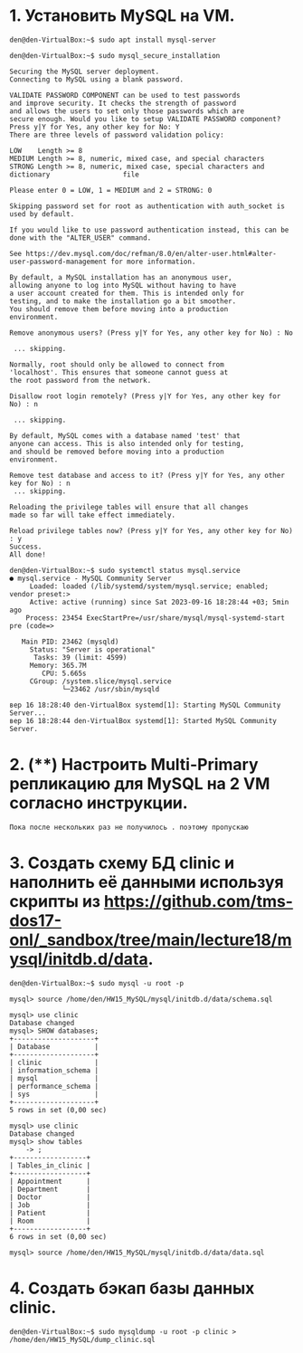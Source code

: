 <!-- Дедлайн: 14/09/2023

1. Установить MySQL на VM.
2. (**) Настроить Multi-Primary репликацию для MySQL на 2 VM согласно инструкции.
3. Создать схему БД clinic и наполнить её данными используя скрипты из https://github.com/tms-dos17-onl/_sandbox/tree/main/lecture18/mysql/initdb.d/data.
4. Создать бэкап базы данных clinic.
5. Написать следующие SQL запросы:
- Вывести всех врачей, работающих в терапевтическом отделении.
- Вывести в каких отделениях побывал каждый пациент.
- Обновить дату приёма для пациента Ивана Иванова на 2022-02-09.
- Удалить врача Андрея Быкова и все его приёмы.
- Добавить нового врача Фила Ричардса и новую пациентку Василису Васильеву и записать её к Филу Ричардсу на приём на 2022-02-14.
6. Восстановить базу данных clinic из бэкапа и проверить, что данные соответствуют состоянию базы данных до внесенных в предыдущем задании изменений.
7. Установить MongoDB
8. Создать БД clinic и наполнить её данными используя скрипты из https://github.com/tms-dos17-onl/_sandbox/tree/main/lecture18/mongo/initdb.d.
9. Написать выборочно 3 запроса из задания 4 для MongoDB используя mongosh команды.

** не обязательны к выполнению. Задачи на интерес -->

# 1. Установить MySQL на VM.
```
den@den-VirtualBox:~$ sudo apt install mysql-server
```
```
den@den-VirtualBox:~$ sudo mysql_secure_installation

Securing the MySQL server deployment.
Connecting to MySQL using a blank password.

VALIDATE PASSWORD COMPONENT can be used to test passwords
and improve security. It checks the strength of password
and allows the users to set only those passwords which are
secure enough. Would you like to setup VALIDATE PASSWORD component?
Press y|Y for Yes, any other key for No: Y
There are three levels of password validation policy:

LOW    Length >= 8
MEDIUM Length >= 8, numeric, mixed case, and special characters
STRONG Length >= 8, numeric, mixed case, special characters and dictionary                  file

Please enter 0 = LOW, 1 = MEDIUM and 2 = STRONG: 0    

Skipping password set for root as authentication with auth_socket is used by default.

If you would like to use password authentication instead, this can be done with the "ALTER_USER" command.

See https://dev.mysql.com/doc/refman/8.0/en/alter-user.html#alter-user-password-management for more information.

By default, a MySQL installation has an anonymous user,
allowing anyone to log into MySQL without having to have
a user account created for them. This is intended only for
testing, and to make the installation go a bit smoother.
You should remove them before moving into a production
environment.

Remove anonymous users? (Press y|Y for Yes, any other key for No) : No

 ... skipping.

Normally, root should only be allowed to connect from
'localhost'. This ensures that someone cannot guess at
the root password from the network.

Disallow root login remotely? (Press y|Y for Yes, any other key for No) : n

 ... skipping.

By default, MySQL comes with a database named 'test' that
anyone can access. This is also intended only for testing,
and should be removed before moving into a production
environment.

Remove test database and access to it? (Press y|Y for Yes, any other key for No) : n
 ... skipping.

Reloading the privilege tables will ensure that all changes
made so far will take effect immediately.

Reload privilege tables now? (Press y|Y for Yes, any other key for No) : y
Success.
All done! 
```

```
den@den-VirtualBox:~$ sudo systemctl status mysql.service 
● mysql.service - MySQL Community Server
     Loaded: loaded (/lib/systemd/system/mysql.service; enabled; vendor preset:>
     Active: active (running) since Sat 2023-09-16 18:28:44 +03; 5min ago
    Process: 23454 ExecStartPre=/usr/share/mysql/mysql-systemd-start pre (code=>

   Main PID: 23462 (mysqld)
     Status: "Server is operational"
      Tasks: 39 (limit: 4599)
     Memory: 365.7M
        CPU: 5.665s
     CGroup: /system.slice/mysql.service
             └─23462 /usr/sbin/mysqld

вер 16 18:28:40 den-VirtualBox systemd[1]: Starting MySQL Community Server...
вер 16 18:28:44 den-VirtualBox systemd[1]: Started MySQL Community Server.
```

# 2. (**) Настроить Multi-Primary репликацию для MySQL на 2 VM согласно инструкции.
```
Пока после нескольких раз не получилось . поэтому пропускаю
```

# 3. Создать схему БД clinic и наполнить её данными используя скрипты из https://github.com/tms-dos17-onl/_sandbox/tree/main/lecture18/mysql/initdb.d/data.
```
den@den-VirtualBox:~$ sudo mysql -u root -p

mysql> source /home/den/HW15_MySQL/mysql/initdb.d/data/schema.sql

mysql> use clinic
Database changed
mysql> SHOW databases;
+--------------------+
| Database           |
+--------------------+
| clinic             |
| information_schema |
| mysql              |
| performance_schema |
| sys                |
+--------------------+
5 rows in set (0,00 sec)

mysql> use clinic
Database changed
mysql> show tables 
    -> ;
+------------------+
| Tables_in_clinic |
+------------------+
| Appointment      |
| Department       |
| Doctor           |
| Job              |
| Patient          |
| Room             |
+------------------+
6 rows in set (0,00 sec)

mysql> source /home/den/HW15_MySQL/mysql/initdb.d/data/data.sql
```

# 4. Создать бэкап базы данных clinic.
```
den@den-VirtualBox:~$ sudo mysqldump -u root -p clinic > /home/den/HW15_MySQL/dump_clinic.sql
```